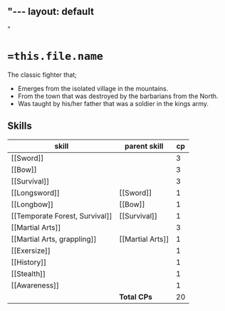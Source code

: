 "---
  layout: default
---
"
# `=this.file.name`

 The classic fighter that;
 - Emerges from the isolated village in the mountains.
 - From the town that was destroyed by the barbarians from the North.
 - Was taught by his/her father that was a soldier in the kings army.

## Skills

| skill                          | parent skill     | cp  |
| ------------------------------ | ---------------- | --- |
| [[Sword]]                      |                  | 3   |
| [[Bow]]                        |                  | 3   |
| [[Survival]]                   |                  | 3   |
| [[Longsword]]                  | [[Sword]]        | 1   |
| [[Longbow]]                    | [[Bow]]          | 1   |
| [[Temporate Forest, Survival]] | [[Survival]]     | 1   |
| [[Martial Arts]]               |                  | 3   |
| [[Martial Arts, grappling]]    | [[Martial Arts]] | 1   |
| [[Exersize]]                   |                  | 1   |
| [[History]]                    |                  | 1   |
| [[Stealth]]                    |                  | 1   |
| [[Awareness]]                  |                  | 1   |
|                                | **Total CPs**    | 20  |
<!-- TBLFM: @>$3=sum(@I..@-1) -->